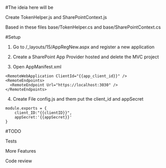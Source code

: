#The ideia here will be
 
Create TokenHelper.js and SharePointContext.js 

Based in these files base/TokenHelper.cs and base/SharePointContext.cs

#Setup

1. Go to /_layouts/15/AppRegNew.aspx and register a new application

2. Create a SharePoint App Provider hosted and delete the MVC project

3. Open AppManifest.xml

```
<RemoteWebApplication ClientId="{{app_client_id}}" />
<RemoteEndpoints>
  <RemoteEndpoint Url="https://localhost:3030" />
</RemoteEndpoints>
```  
4. Create File config.js and them put the client_id and appSecret

```
module.exports = {
	client_ID:"{{clientID}}",
    appSecret:'{{appSecret}}'
}
```

#TODO

Tests

More Features

Code review
